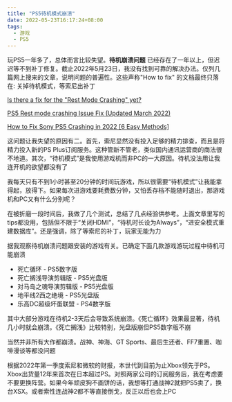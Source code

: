 ```yaml
---
title: "PS5待机模式崩溃"
date: 2022-05-23T16:17:24+08:00
tags:
  - 游戏
  - PS5
---
```


玩PS5一年多了，总体而言比较失望。**待机崩溃问题** 已经存在了一年以上，但迟迟等不到补丁修复。截止2022年5月23日，我没有找到可靠的解决办法。仅列几篇网上搜来的文章，说明问题的普遍性。这些声称"How to fix" 的文档最终只落在: 关掉待机模式，等索尼出补丁

[Is there a fix for the "Rest Mode Crashing" yet?](https://gamefaqs.gamespot.com/boards/264562-playstation-5/79897102)

[PS5 Rest mode crashing Issue Fix (Updated March 2022)](https://brokenanalog.com/fix-ps5-rest-mode-crashing-issue/)

[How to Fix Sony PS5 Crashing in 2022 [6 Easy Methods]](https://omggamer.com/how-to-fix-sony-ps5-crashing/)

这问题让我失望的原因有二。首先，索尼显然没有投入足够的精力排查，而且是将精力投入新的PS Plus订阅服务。这种管新不管老，类似国内通讯运营商的商法很不地道。其次，“待机模式”是我使用游戏机而非PC的一大原因。待机没法用让我连开机的欲望都没有了

我每天只有不到1小时甚至20分钟的时间玩游戏，所以很需要“待机模式”让我能拿得起，放得下。如果每次进游戏要耗费数分钟，又怕丢存档不能随时退出，那游戏机和PC又有什么分别呢？

在被折磨一段时间后，我做了几个测试，总结了几点经验供参考。上面文章里写的tips都没用，包括但不限于“关闭HDMI”，“待机时长设为Always”，“进安全模式重建数据库”。还是强调，除了等索尼的补丁，玩家无能为力

据我观察待机崩溃问题跟安装的游戏有关。已确定下面几款游戏游玩过程中待机可能崩溃
* 死亡循环 - PS5数字版
* 死亡搁浅导演剪辑版 - PS5光盘版
* 对马岛之魂导演剪辑版 - PS5光盘版
* 地平线2西之绝境 - PS5光盘版
* 乐高DC超级坏蛋联盟 - PS4数字版

其中大部分游戏在待机2-3天后会导致系统崩溃。《死亡循环》效果最显著，待机几小时就会崩溃。《死亡搁浅》比较特别，光盘版崩但PS5数字版不崩

当然并非所有大作都崩溃。战神、神海、GT Sports、最后生还者、FF7重置、咖啡漫谈等都没问题

根据2022年第一季度索尼和微软的财报，本世代到目前为止Xbox领先于PS。Xbox出货量12年来首次在日本超过PS。对照两家公司的订阅服务后，我在考虑要不要更换阵营。如果今年顽皮狗不画饼的话，我想等打通战神2就把PS5卖了，换台XSX。或者索性连战神2都不等直接倒戈，反正以后也会上PC
